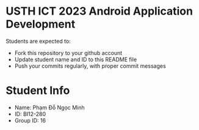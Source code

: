 USTH ICT 2023 Android Application Development
=====================================================

Students are expected to:

* Fork this repository to your github account
* Update student name and ID to this README file
* Push your commits regularly, with proper commit messages

Student Info
=======================

* Name: Phạm Đỗ Ngọc Minh
* ID: BI12-280
* Group ID: 16

